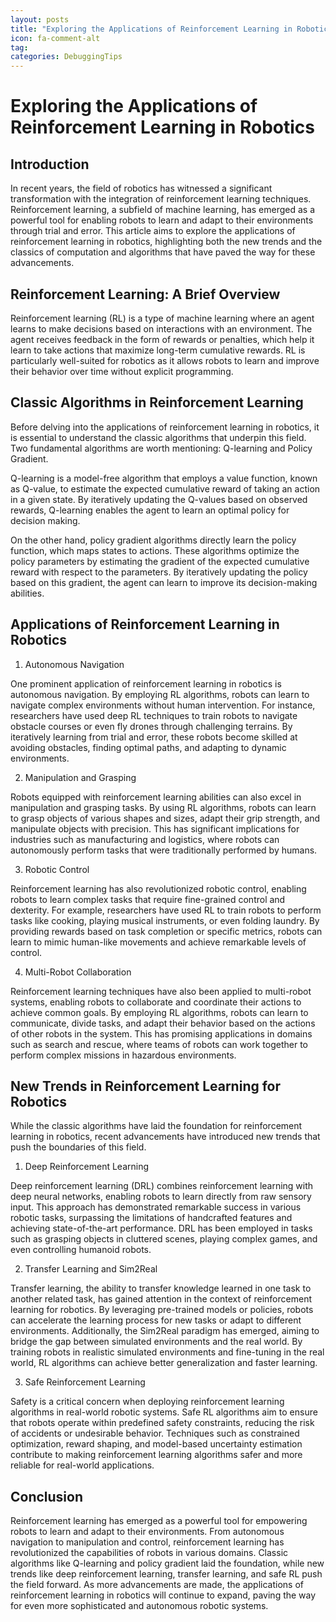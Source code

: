 ```yaml
---
layout: posts
title: "Exploring the Applications of Reinforcement Learning in Robotics"
icon: fa-comment-alt
tag:      
categories: DebuggingTips
---
```



# Exploring the Applications of Reinforcement Learning in Robotics

## Introduction

In recent years, the field of robotics has witnessed a significant transformation with the integration of reinforcement learning techniques. Reinforcement learning, a subfield of machine learning, has emerged as a powerful tool for enabling robots to learn and adapt to their environments through trial and error. This article aims to explore the applications of reinforcement learning in robotics, highlighting both the new trends and the classics of computation and algorithms that have paved the way for these advancements.

## Reinforcement Learning: A Brief Overview

Reinforcement learning (RL) is a type of machine learning where an agent learns to make decisions based on interactions with an environment. The agent receives feedback in the form of rewards or penalties, which help it learn to take actions that maximize long-term cumulative rewards. RL is particularly well-suited for robotics as it allows robots to learn and improve their behavior over time without explicit programming.

## Classic Algorithms in Reinforcement Learning

Before delving into the applications of reinforcement learning in robotics, it is essential to understand the classic algorithms that underpin this field. Two fundamental algorithms are worth mentioning: Q-learning and Policy Gradient.

Q-learning is a model-free algorithm that employs a value function, known as Q-value, to estimate the expected cumulative reward of taking an action in a given state. By iteratively updating the Q-values based on observed rewards, Q-learning enables the agent to learn an optimal policy for decision making.

On the other hand, policy gradient algorithms directly learn the policy function, which maps states to actions. These algorithms optimize the policy parameters by estimating the gradient of the expected cumulative reward with respect to the parameters. By iteratively updating the policy based on this gradient, the agent can learn to improve its decision-making abilities.

## Applications of Reinforcement Learning in Robotics

1. Autonomous Navigation

One prominent application of reinforcement learning in robotics is autonomous navigation. By employing RL algorithms, robots can learn to navigate complex environments without human intervention. For instance, researchers have used deep RL techniques to train robots to navigate obstacle courses or even fly drones through challenging terrains. By iteratively learning from trial and error, these robots become skilled at avoiding obstacles, finding optimal paths, and adapting to dynamic environments.

2. Manipulation and Grasping

Robots equipped with reinforcement learning abilities can also excel in manipulation and grasping tasks. By using RL algorithms, robots can learn to grasp objects of various shapes and sizes, adapt their grip strength, and manipulate objects with precision. This has significant implications for industries such as manufacturing and logistics, where robots can autonomously perform tasks that were traditionally performed by humans.

3. Robotic Control

Reinforcement learning has also revolutionized robotic control, enabling robots to learn complex tasks that require fine-grained control and dexterity. For example, researchers have used RL to train robots to perform tasks like cooking, playing musical instruments, or even folding laundry. By providing rewards based on task completion or specific metrics, robots can learn to mimic human-like movements and achieve remarkable levels of control.

4. Multi-Robot Collaboration

Reinforcement learning techniques have also been applied to multi-robot systems, enabling robots to collaborate and coordinate their actions to achieve common goals. By employing RL algorithms, robots can learn to communicate, divide tasks, and adapt their behavior based on the actions of other robots in the system. This has promising applications in domains such as search and rescue, where teams of robots can work together to perform complex missions in hazardous environments.

## New Trends in Reinforcement Learning for Robotics

While the classic algorithms have laid the foundation for reinforcement learning in robotics, recent advancements have introduced new trends that push the boundaries of this field.

1. Deep Reinforcement Learning

Deep reinforcement learning (DRL) combines reinforcement learning with deep neural networks, enabling robots to learn directly from raw sensory input. This approach has demonstrated remarkable success in various robotic tasks, surpassing the limitations of handcrafted features and achieving state-of-the-art performance. DRL has been employed in tasks such as grasping objects in cluttered scenes, playing complex games, and even controlling humanoid robots.

2. Transfer Learning and Sim2Real

Transfer learning, the ability to transfer knowledge learned in one task to another related task, has gained attention in the context of reinforcement learning for robotics. By leveraging pre-trained models or policies, robots can accelerate the learning process for new tasks or adapt to different environments. Additionally, the Sim2Real paradigm has emerged, aiming to bridge the gap between simulated environments and the real world. By training robots in realistic simulated environments and fine-tuning in the real world, RL algorithms can achieve better generalization and faster learning.

3. Safe Reinforcement Learning

Safety is a critical concern when deploying reinforcement learning algorithms in real-world robotic systems. Safe RL algorithms aim to ensure that robots operate within predefined safety constraints, reducing the risk of accidents or undesirable behavior. Techniques such as constrained optimization, reward shaping, and model-based uncertainty estimation contribute to making reinforcement learning algorithms safer and more reliable for real-world applications.

## Conclusion

Reinforcement learning has emerged as a powerful tool for empowering robots to learn and adapt to their environments. From autonomous navigation to manipulation and control, reinforcement learning has revolutionized the capabilities of robots in various domains. Classic algorithms like Q-learning and policy gradient laid the foundation, while new trends like deep reinforcement learning, transfer learning, and safe RL push the field forward. As more advancements are made, the applications of reinforcement learning in robotics will continue to expand, paving the way for even more sophisticated and autonomous robotic systems.